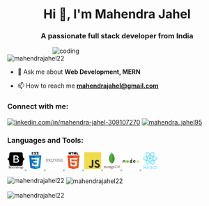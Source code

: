 <h1 align="center">Hi 👋, I'm Mahendra Jahel</h1>
<h3 align="center">A passionate full stack developer from India</h3>
<img align="right" width=400 alt="coding" src="https://www.google.com/imgres?imgurl=https%3A%2F%2Fpng.pngtree.com%2Fpng-clipart%2F20210801%2Foriginal%2Fpngtree-programmer-coding-in-front-of-laptop-png-image_6587161.jpg&tbnid=iZkm89g8ngDoVM&vet=10CGkQMyiUAWoXChMI8Km6oMnb_gIVAAAAAB0AAAAAEAM..i&imgrefurl=https%3A%2F%2Fpngtree.com%2Ffree-png-vectors%2Fprogrammer&docid=CGjC8y7ZYn2HPM&w=1200&h=1200&q=coding%20pics&hl=en-GB&ved=0CGkQMyiUAWoXChMI8Km6oMnb_gIVAAAAAB0AAAAAEAM"
<p align="left"> <img src="https://komarev.com/ghpvc/?username=mahendrajahel22&label=Profile%20views&color=0e75b6&style=flat" alt="mahendrajahel22" /> </p>

- 💬 Ask me about **Web Development, MERN**

- 📫 How to reach me **mahendrajahel@gmail.com**

<h3 align="left">Connect with me:</h3>
<p align="left">
<a href="https://linkedin.com/in/linkedin.com/in/mahendra-jahel-309107270" target="blank"><img align="center" src="https://raw.githubusercontent.com/rahuldkjain/github-profile-readme-generator/master/src/images/icons/Social/linked-in-alt.svg" alt="linkedin.com/in/mahendra-jahel-309107270" height="30" width="40" /></a>
<a href="https://instagram.com/mahendra_jahel95" target="blank"><img align="center" src="https://raw.githubusercontent.com/rahuldkjain/github-profile-readme-generator/master/src/images/icons/Social/instagram.svg" alt="mahendra_jahel95" height="30" width="40" /></a>
</p>

<h3 align="left">Languages and Tools:</h3>
<p align="left"> <a href="https://getbootstrap.com" target="_blank" rel="noreferrer"> <img src="https://raw.githubusercontent.com/devicons/devicon/master/icons/bootstrap/bootstrap-plain-wordmark.svg" alt="bootstrap" width="40" height="40"/> </a> <a href="https://www.w3schools.com/css/" target="_blank" rel="noreferrer"> <img src="https://raw.githubusercontent.com/devicons/devicon/master/icons/css3/css3-original-wordmark.svg" alt="css3" width="40" height="40"/> </a> <a href="https://expressjs.com" target="_blank" rel="noreferrer"> <img src="https://raw.githubusercontent.com/devicons/devicon/master/icons/express/express-original-wordmark.svg" alt="express" width="40" height="40"/> </a> <a href="https://www.w3.org/html/" target="_blank" rel="noreferrer"> <img src="https://raw.githubusercontent.com/devicons/devicon/master/icons/html5/html5-original-wordmark.svg" alt="html5" width="40" height="40"/> </a> <a href="https://developer.mozilla.org/en-US/docs/Web/JavaScript" target="_blank" rel="noreferrer"> <img src="https://raw.githubusercontent.com/devicons/devicon/master/icons/javascript/javascript-original.svg" alt="javascript" width="40" height="40"/> </a> <a href="https://www.mongodb.com/" target="_blank" rel="noreferrer"> <img src="https://raw.githubusercontent.com/devicons/devicon/master/icons/mongodb/mongodb-original-wordmark.svg" alt="mongodb" width="40" height="40"/> </a> <a href="https://nodejs.org" target="_blank" rel="noreferrer"> <img src="https://raw.githubusercontent.com/devicons/devicon/master/icons/nodejs/nodejs-original-wordmark.svg" alt="nodejs" width="40" height="40"/> </a> <a href="https://reactjs.org/" target="_blank" rel="noreferrer"> <img src="https://raw.githubusercontent.com/devicons/devicon/master/icons/react/react-original-wordmark.svg" alt="react" width="40" height="40"/> </a> </p>

<p><img align="left" src="https://github-readme-stats.vercel.app/api/top-langs?username=mahendrajahel22&show_icons=true&locale=en&layout=compact" alt="mahendrajahel22" /></p>

<p>&nbsp;<img align="center" src="https://github-readme-stats.vercel.app/api?username=mahendrajahel22&show_icons=true&locale=en" alt="mahendrajahel22" /></p>

<p><img align="center" src="https://github-readme-streak-stats.herokuapp.com/?user=mahendrajahel22&" alt="mahendrajahel22" /></p>
